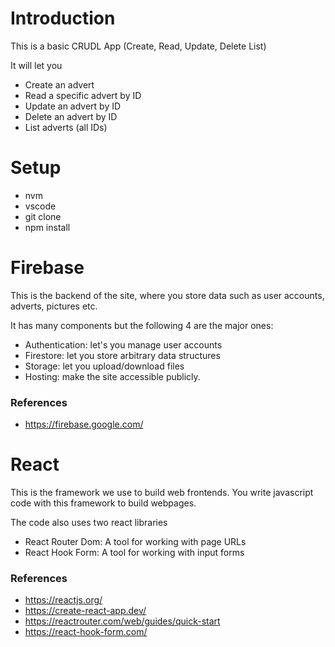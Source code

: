 # Introduction

This is a basic CRUDL App (Create, Read, Update, Delete List)

It will let you
* Create an advert
* Read a specific advert by ID
* Update an advert by ID
* Delete an advert by ID
* List adverts (all IDs)

# Setup
* nvm
* vscode
* git clone
* npm install

# Firebase
This is the backend of the site, where you store data such as user accounts, adverts, pictures etc.

It has many components but the following 4 are the major ones:
* Authentication: let's you manage user accounts
* Firestore: let you store arbitrary data structures
* Storage: let you upload/download files
* Hosting: make the site accessible publicly.

### References
* https://firebase.google.com/

# React
This is the framework we use to build web frontends. You write javascript code with this framework to build webpages. 

The code also uses two react libraries
* React Router Dom: A tool for working with page URLs
* React Hook Form: A tool for working with input forms

### References
* https://reactjs.org/
* https://create-react-app.dev/
* https://reactrouter.com/web/guides/quick-start
* https://react-hook-form.com/
